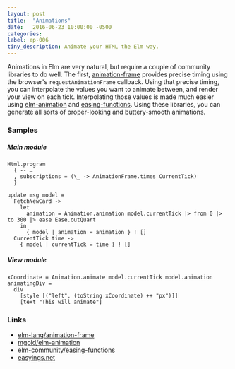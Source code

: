 ```yaml
---
layout: post
title:  "Animations"
date:   2016-06-23 10:00:00 -0500
categories:
label: ep-006
tiny_description: Animate your HTML the Elm way.
---
```


Animations in Elm are very natural, but require a couple of community libraries to do well. The first, [animation-frame](http://package.elm-lang.org/packages/elm-lang/animation-frame/1.0.0/) provides precise timing using the browser's `requestAnimationFrame` callback. Using that precise timing, you can interpolate the values you want to animate between, and render your view on each tick. Interpolating those values is made much easier using [elm-animation](http://package.elm-lang.org/packages/mgold/elm-animation/1.0.4/) and [easing-functions](http://package.elm-lang.org/packages/elm-community/easing-functions/1.0.1/). Using these libraries, you can generate all sorts of proper-looking and buttery-smooth animations.


### Samples

##### Main module
```
Html.program
  { -- …
  , subscriptions = (\_ -> AnimationFrame.times CurrentTick)
  }

update msg model =
  FetchNewCard ->
    let
      animation = Animation.animation model.currentTick |> from 0 |> to 300 |> ease Ease.outQuart
    in
      { model | animation = animation } ! []
  CurrentTick time ->
    { model | currentTick = time } ! []
```

##### View module
```
xCoordinate = Animation.animate model.currentTick model.animation
animatingDiv =
  div
    [style [("left", (toString xCoordinate) ++ "px")]]
    [text "This will animate"]
```

### Links
* [elm-lang/animation-frame](http://package.elm-lang.org/packages/elm-lang/animation-frame/1.0.0/)
* [mgold/elm-animation](http://package.elm-lang.org/packages/mgold/elm-animation/1.0.4/)
* [elm-community/easing-functions](http://package.elm-lang.org/packages/elm-community/easing-functions/1.0.1/)
* [easyings.net](http://easings.net)
